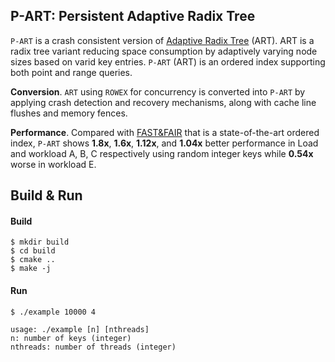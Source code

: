 ## P-ART: Persistent Adaptive Radix Tree

`P-ART` is a crash consistent version of [Adaptive Radix Tree](https://dl.acm.org/citation.cfm?id=2933352) 
(ART). ART is a radix tree variant reducing space consumption by adaptively varying node sizes 
based on varid key entries. `P-ART` (ART) is an ordered index supporting both point and range queries.

**Conversion**. `ART` using `ROWEX` for concurrency is converted into `P-ART` by applying crash detection 
and recovery mechanisms, along with cache line flushes and memory fences.

**Performance**. Compared with [FAST&FAIR](https://www.usenix.org/conference/fast18/presentation/hwang) 
that is a state-of-the-art ordered index, `P-ART` shows **1.8x**, **1.6x**, **1.12x**, and **1.04x** better performance 
in Load and workload A, B, C respectively using random integer keys while **0.54x** worse in workload E.

## Build & Run

#### Build

```
$ mkdir build
$ cd build
$ cmake ..
$ make -j
```

#### Run

```
$ ./example 10000 4

usage: ./example [n] [nthreads]
n: number of keys (integer)
nthreads: number of threads (integer)
```
